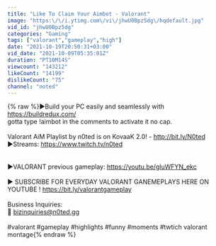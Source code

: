 ```yaml
---
title: "Like To Claim Your Aimbot - Valorant"
image: "https:\/\/i.ytimg.com\/vi\/jhwU0Bpz5dg\/hqdefault.jpg"
vid_id: "jhwU0Bpz5dg"
categories: "Gaming"
tags: ["valorant","gameplay","high"]
date: "2021-10-19T20:50:31+03:00"
vid_date: "2021-10-09T05:35:01Z"
duration: "PT10M14S"
viewcount: "143212"
likeCount: "14199"
dislikeCount: "75"
channel: "noted"
---
```

{% raw %}►Build your PC easily and seamlessly with <a rel="nofollow" target="blank" href="https://buildredux.com/">https://buildredux.com/</a><br />gotta type !aimbot in the comments to activate it no cap.<br /><br />Valorant AiM Playlist by n0ted is on KovaaK 2.0! - <a rel="nofollow" target="blank" href="http://bit.ly/N0ted">http://bit.ly/N0ted</a><br />►Streams: <a rel="nofollow" target="blank" href="https://www.twitch.tv/n0ted">https://www.twitch.tv/n0ted</a><br /><br /><br />►VALORANT previous gameplay: <a rel="nofollow" target="blank" href="https://youtu.be/gluWFYN_ekc">https://youtu.be/gluWFYN_ekc</a><br /><br />► SUBSCRIBE FOR EVERYDAY VALORANT GANEMEPLAYS HERE ON YOUTUBE ! <a rel="nofollow" target="blank" href="https://bit.ly/valorantgameplay">https://bit.ly/valorantgameplay</a><br /><br />Business Inquiries:<br />📧 bizinquiries@n0ted.gg<br /><br />#valorant #gameplay #highlights #funny #moments #twtich valorant montage{% endraw %}
